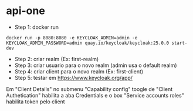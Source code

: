 # api-one

- Step 1: docker run 
```
docker run -p 8080:8080 -e KEYCLOAK_ADMIN=admin -e KEYCLOAK_ADMIN_PASSWORD=admin quay.io/keycloak/keycloak:25.0.0 start-dev
```
- Step 2: criar realm (Ex: first-realm)
- Step 3: criar usuario para o novo realm (admin usa o default realm)
- Step 4: criar client para o novo realm (Ex: first-client)
- Step 5: testar em https://www.keycloak.org/app/

Em "Client Details" no submenu "Capability config" 
    toogle de "Client Authetication" habilita a aba Credentials
    e o box "Service accounts roles" habilita token pelo client

